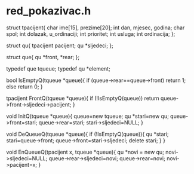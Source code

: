 red_pokazivac.h
===============

struct tpacijent{
       char ime[15], prezime[20];
       int dan, mjesec, godina;
       char spol;
       int dolazak, u_ordinaciji;
       int prioritet;
       int usluga;
       int ordinacija;
       };
       
struct qu{
       tpacijent pacijent;
       qu *sljedeci;
       };
       
struct que{
       qu *front, *rear;
       };
       
typedef que tqueue;
typedef qu *element;

bool IsEmptyQ(tqueue *queue){
     if (queue->rear==queue->front) return 1;
        else return 0;
     }
     
tpacijent FrontQ(tqueue *queue){
     if (!IsEmptyQ(queue)) return queue->front->sljedeci->pacijent;
     }
          
void InitQ(tqueue *queue){
     queue=new tqueue;
     qu *stari=new qu;
     queue->front=stari;
     queue->rear=stari;
     stari->sljedeci=NULL;
     }
     
void DeQueueQ(tqueue *queue){
     if (!IsEmptyQ(queue)){
        qu *stari;
        stari=queue->front;
        queue->front=stari->sljedeci;
        delete stari;
        }
     }
     
void EnQueueQ(tpacijent x, tqueue *queue){
     qu *novi = new qu;
     novi->sljedeci=NULL;
     queue->rear->sljedeci=novi;
     queue->rear=novi;
     novi->pacijent=x;
     }
